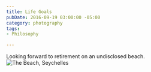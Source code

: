 ```yaml
---
title: Life Goals
pubDate: 2016-09-19 03:00:00 -05:00
category: photography
tags:
- Philosophy

---
```

Looking forward to retirement on an undisclosed beach.
![The Beach, Seychelles](/images/life-goals.jpg)
